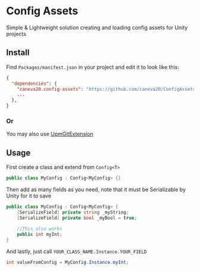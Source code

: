 # Config Assets
Simple &amp; Lightweight solution creating and loading config assets for Unity projects

## Install

Find `Packages/manifest.json` in your project and edit it to look like this:
```json
{
  "dependencies": {
    "caneva20.config-assets": "https://github.com/caneva20/ConfigAssets.git#0.2.0-preview.3",
    ...
  },
}
```
### Or
You may also use [UpmGitExtension](https://github.com/mob-sakai/UpmGitExtension)


## Usage
First create a class and extend from `Config<T>`

```C#
public class MyConfig : Config<MyConfig> {}
```

Then add as many fields as you need, note that it must be Serializable by Unity for it to save

```C#
public class MyConfig : Config<MyConfig> {
    [SerializeField] private string _myString;
    [SerializeField] private bool _myBool = true;
    
    //This also works
    public int myInt;
}
```

And lastly, just call `YOUR_CLASS_NAME.Instance.YOUR_FIELD`

``` C#
int valueFromConfig = MyConfig.Instance.myInt;
```
